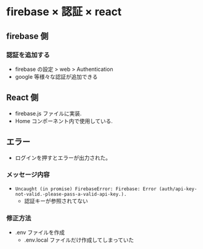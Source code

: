 # firebase × 認証 × react

## firebase 側

### 認証を追加する

- firebase の設定 > web > Authentication
- google 等様々な認証が追加できる

## React 側

- firebase.js ファイルに実装.
- Home コンポーネント内で使用している.

## エラー

- ログインを押すとエラーが出力された。

### メッセージ内容

- `Uncaught (in promise) FirebaseError: Firebase: Error (auth/api-key-not-valid.-please-pass-a-valid-api-key.).`
  - 認証キーが参照されてない

### 修正方法

- .env ファイルを作成
  - .env.local ファイルだけ作成してしまっていた
